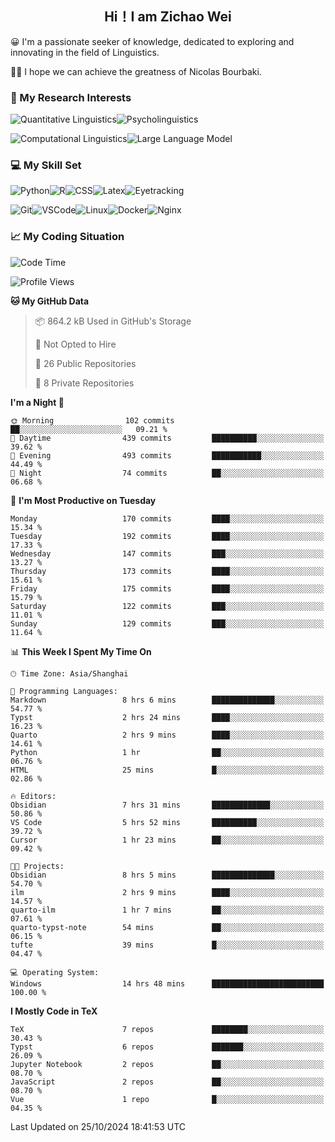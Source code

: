 

## <div align="center">Hi！I am Zichao Wei</div>

😀 I'm a passionate seeker of knowledge, dedicated to exploring and innovating in the field of Linguistics.

🙋‍♂️ I hope we can achieve the greatness of Nicolas Bourbaki.

### 🔬 My Research Interests

![Quantitative Linguistics](https://img.shields.io/badge/Quantitative%20Linguistics-%230072CC.svg?&style=for-the-badge&logo=appveyor&logoColor=white)![Psycholinguistics](https://img.shields.io/badge/Psycholinguistics-%2301a3a1.svg?&style=for-the-badge&logo=AWS%20Amplify&logoColor=white)

![Computational Linguistics](https://img.shields.io/badge/Computational%20Linguistics-%231877F2.svg?&style=for-the-badge&logo=Markdown&logoColor=white)![Large Language Model](https://img.shields.io/badge/Large%20Language%20Model-%23F76300.svg?&style=for-the-badge&logo=Android&logoColor=white)

### 💻 My Skill Set

![Python](https://img.shields.io/badge/Python-%2314354C.svg?style=for-the-badge&logo=python&logoColor=white&color=2AB3E3)![R](https://img.shields.io/badge/-R-276DC3?style=for-the-badge&logo=r&logoColor=white)![CSS](https://img.shields.io/badge/-CSS-1572B6?style=for-the-badge&logo=css3&logoColor=white)![Latex](https://img.shields.io/badge/-Latex-008080?style=for-the-badge&logo=latex&logoColor=white)![Eyetracking](https://img.shields.io/badge/Eyetracking-%230078D6?style=for-the-badge&logo=SearXNG&logoColor=#3050FF)

![Git](https://img.shields.io/badge/-Git-F05032?style=for-the-badge&logo=git&logoColor=white)![VSCode](https://img.shields.io/badge/-VSCode-007ACC?style=for-the-badge&logo=visual-studio-code&logoColor=white)![Linux](https://img.shields.io/badge/-Linux-FCC624?style=for-the-badge&logo=linux&logoColor=black)![Docker](https://img.shields.io/badge/-Docker-2496ED?style=for-the-badge&logo=docker&logoColor=white)![Nginx](https://img.shields.io/badge/-Nginx-009639?style=for-the-badge&logo=nginx&logoColor=white)

### 📈 My Coding Situation

<!--START_SECTION:waka-->
![Code Time](http://img.shields.io/badge/Code%20Time-292%20hrs%2024%20mins-blue)

![Profile Views](http://img.shields.io/badge/Profile%20Views-1-blue)

**🐱 My GitHub Data** 

> 📦 864.2 kB Used in GitHub's Storage 
 > 
> 🚫 Not Opted to Hire
 > 
> 📜 26 Public Repositories 
 > 
> 🔑 8 Private Repositories 
 > 
**I'm a Night 🦉** 

```text
🌞 Morning                102 commits         ██░░░░░░░░░░░░░░░░░░░░░░░   09.21 % 
🌆 Daytime                439 commits         ██████████░░░░░░░░░░░░░░░   39.62 % 
🌃 Evening                493 commits         ███████████░░░░░░░░░░░░░░   44.49 % 
🌙 Night                  74 commits          ██░░░░░░░░░░░░░░░░░░░░░░░   06.68 % 
```
📅 **I'm Most Productive on Tuesday** 

```text
Monday                   170 commits         ████░░░░░░░░░░░░░░░░░░░░░   15.34 % 
Tuesday                  192 commits         ████░░░░░░░░░░░░░░░░░░░░░   17.33 % 
Wednesday                147 commits         ███░░░░░░░░░░░░░░░░░░░░░░   13.27 % 
Thursday                 173 commits         ████░░░░░░░░░░░░░░░░░░░░░   15.61 % 
Friday                   175 commits         ████░░░░░░░░░░░░░░░░░░░░░   15.79 % 
Saturday                 122 commits         ███░░░░░░░░░░░░░░░░░░░░░░   11.01 % 
Sunday                   129 commits         ███░░░░░░░░░░░░░░░░░░░░░░   11.64 % 
```


📊 **This Week I Spent My Time On** 

```text
🕑︎ Time Zone: Asia/Shanghai

💬 Programming Languages: 
Markdown                 8 hrs 6 mins        ██████████████░░░░░░░░░░░   54.77 % 
Typst                    2 hrs 24 mins       ████░░░░░░░░░░░░░░░░░░░░░   16.23 % 
Quarto                   2 hrs 9 mins        ████░░░░░░░░░░░░░░░░░░░░░   14.61 % 
Python                   1 hr                ██░░░░░░░░░░░░░░░░░░░░░░░   06.76 % 
HTML                     25 mins             █░░░░░░░░░░░░░░░░░░░░░░░░   02.86 % 

🔥 Editors: 
Obsidian                 7 hrs 31 mins       █████████████░░░░░░░░░░░░   50.86 % 
VS Code                  5 hrs 52 mins       ██████████░░░░░░░░░░░░░░░   39.72 % 
Cursor                   1 hr 23 mins        ██░░░░░░░░░░░░░░░░░░░░░░░   09.42 % 

🐱‍💻 Projects: 
Obsidian                 8 hrs 5 mins        ██████████████░░░░░░░░░░░   54.70 % 
ilm                      2 hrs 9 mins        ████░░░░░░░░░░░░░░░░░░░░░   14.57 % 
quarto-ilm               1 hr 7 mins         ██░░░░░░░░░░░░░░░░░░░░░░░   07.61 % 
quarto-typst-note        54 mins             ██░░░░░░░░░░░░░░░░░░░░░░░   06.15 % 
tufte                    39 mins             █░░░░░░░░░░░░░░░░░░░░░░░░   04.47 % 

💻 Operating System: 
Windows                  14 hrs 48 mins      █████████████████████████   100.00 % 
```

**I Mostly Code in TeX** 

```text
TeX                      7 repos             ████████░░░░░░░░░░░░░░░░░   30.43 % 
Typst                    6 repos             ███████░░░░░░░░░░░░░░░░░░   26.09 % 
Jupyter Notebook         2 repos             ██░░░░░░░░░░░░░░░░░░░░░░░   08.70 % 
JavaScript               2 repos             ██░░░░░░░░░░░░░░░░░░░░░░░   08.70 % 
Vue                      1 repo              █░░░░░░░░░░░░░░░░░░░░░░░░   04.35 % 
```




 Last Updated on 25/10/2024 18:41:53 UTC
<!--END_SECTION:waka-->

